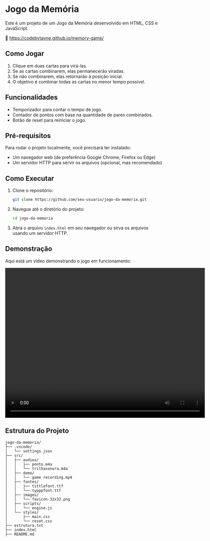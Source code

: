 # Jogo da Memória

Este é um projeto de um Jogo da Memória desenvolvido em HTML, CSS e JavaScript.

🔗 https://codebytayne.github.io/memory-game/

## Como Jogar

1. Clique em duas cartas para virá-las.
2. Se as cartas combinarem, elas permanecerão viradas.
3. Se não combinarem, elas retornarão à posição inicial.
4. O objetivo é combinar todas as cartas no menor tempo possível.

## Funcionalidades

- Temporizador para contar o tempo de jogo.
- Contador de pontos com base na quantidade de pares combinados.
- Botão de reset para reiniciar o jogo.

## Pré-requisitos

Para rodar o projeto localmente, você precisará ter instalado:

- Um navegador web (de preferência Google Chrome, Firefox ou Edge)
- Um servidor HTTP para servir os arquivos (opcional, mas recomendado)

## Como Executar

1. Clone o repositório:
    ```sh
    git clone https://github.com/seu-usuario/jogo-da-memoria.git
    ```

2. Navegue até o diretório do projeto:
    ```sh
    cd jogo-da-memoria
    ```

3. Abra o arquivo `index.html` em seu navegador ou sirva os arquivos usando um servidor HTTP.

## Demonstração

Aqui está um vídeo demonstrando o jogo em funcionamento:

<video width="640" height="480" controls>
  <source src="./src/demo/game%20recording.mp4" type="video/mp4">
  Seu navegador não suporta o elemento de vídeo.
</video>

## Estrutura do Projeto

```plaintext
jogo-da-memoria/
├── .vscode/
│   └── settings.json
├── src/
│   ├── audios/
│   │   ├── ponto.m4a
│   │   └── trilhasonora.m4a
│   ├── demo/
│   │   └── game recording.mp4
│   ├── fontes/
│   │   ├── tittlefont.ttf
│   │   └── typppfont.ttf
│   ├── images/
│   │   └── favicon-32x32.png
│   ├── scripts/
│   │   └── engine.js
│   └── styles/
│       ├── main.css
│       └── reset.css
├── estrutura.txt
├── index.html
├── README.md
